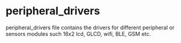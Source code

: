 # peripheral_drivers
peripheral_drivers file contains the drivers for different peripheral or sensors modules such 16x2 lcd, GLCD, wifi, BLE, GSM etc.
